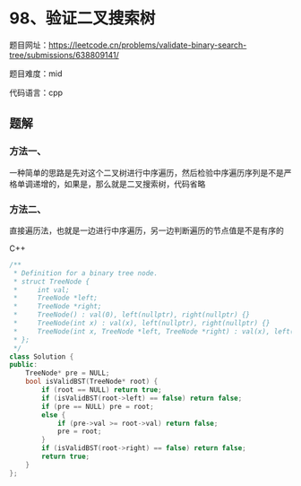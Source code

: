 # 98、验证二叉搜索树
题目网址：https://leetcode.cn/problems/validate-binary-search-tree/submissions/638809141/

题目难度：mid

代码语言：cpp
## 题解
### 方法一、
一种简单的思路是先对这个二叉树进行中序遍历，然后检验中序遍历序列是不是严格单调递增的，如果是，那么就是二叉搜索树，代码省略
### 方法二、
直接遍历法，也就是一边进行中序遍历，另一边判断遍历的节点值是不是有序的

C++
```cpp
/**
 * Definition for a binary tree node.
 * struct TreeNode {
 *     int val;
 *     TreeNode *left;
 *     TreeNode *right;
 *     TreeNode() : val(0), left(nullptr), right(nullptr) {}
 *     TreeNode(int x) : val(x), left(nullptr), right(nullptr) {}
 *     TreeNode(int x, TreeNode *left, TreeNode *right) : val(x), left(left), right(right) {}
 * };
 */
class Solution {
public:
    TreeNode* pre = NULL;
    bool isValidBST(TreeNode* root) {
        if (root == NULL) return true;
        if (isValidBST(root->left) == false) return false;
        if (pre == NULL) pre = root;
        else {
            if (pre->val >= root->val) return false;
            pre = root;
        }
        if (isValidBST(root->right) == false) return false;
        return true;
    }
};
```
